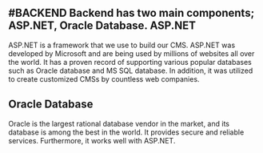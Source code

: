 #BACKEND 
Backend has two main components; ASP.NET, Oracle Database.
ASP.NET
--
ASP.NET is a framework that we use to build our CMS. ASP.NET was developed by Microsoft and are being used by millions of websites all over the world. It has a proven record of supporting various popular databases such as Oracle database and MS SQL database. In addition, it was utilized to create customized CMSs by countless web companies. 

Oracle Database
--
Oracle is the largest rational database vendor in the market, and its database is among the best in the world. It provides secure and reliable services. Furthermore, it works well with ASP.NET. 





